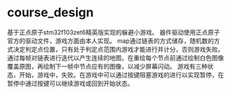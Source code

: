 # course_design
基于正点原子stm32f103zet6精英版实现的躲避小游戏。
器件驱动使用正点原子官方的驱动文件，游戏方面由本人实现。
map通过链表的方式储存，随机数的方式决定判定点位置，只有处于判定点范围内游戏才能进行并计分，否则游戏失败。
通过每帧对链表进行迭代以产生连续的地图，在重绘每个节点前通过绘制白色图像覆盖原图，再绘制下一帧中节点应有的图像，以减少屏幕闪动。
游戏有三种状态，开始，游戏中，失败。在游戏中可以通过按键阻塞游戏的进行以实现暂停，在暂停中通过按键可以继续游戏或回到开始状态。
